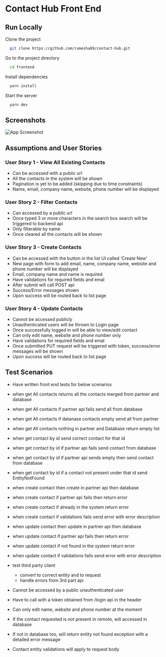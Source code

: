 
# Contact Hub Front End

## Run Locally

Clone the project

```bash
  git clone https://github.com/rumesha89/contact-hub.git
```

Go to the project directory

```bash
  cd frontend
```

Install dependencies

```bash
  yarn install
```

Start the server

```bash
  yarn dev
```


## Screenshots

![App Screenshot](https://via.placeholder.com/468x300?text=App+Screenshot+Here)


## Assumptions and User Stories

### User Story 1 - View All Existing Contacts
- Can be accessed with a public url
- All the contacts in the system will be shown
- Pagination is yet to be added (skipping due to time constraints)
- Name, email, company name, website, phone number will be displayed


### User Story 2 - Filter Contacts
- Can accessed by a public url
- Once typed 3 or more characters in the search box search will be triggered to backend api
- Only filterable by name
- Once cleared all the contacts will be shown


### User Story 3 - Create Contacts
- Can be accessed with the button in the list UI called ‘Create New’
- New page with form to add email, name, company name, website and phone number will be displayed
- Email, company name and name is required
- Have validations for required fields and emal
- After submit will call POST api 
- Success/Error messages shown
- Upon success will be routed back to list page


### User Story 4 - Update Contacts
- Cannot be accessed publicly
- Unauthenticated users will be thrown to Login page
- Once successfully logged in will be able to view/edit contact
- Can only edit name, website and phone number only
- Have validations for required fields and emal
- Once submitted PUT request will be triggered with token, success/error messages will be shown 
- Upon success will be routed back to list page



## Test Scenarios

* Have written front end tests for below scenarios

- when get All contacts returns all the contacts merged from partner and database
- when get All contacts if partner api fails send all from database
- when get All contacts if datanase contacts empty send all from partner
- when get All contacts nothing in partner and Database return empty list
- when get contact by id send correct contact for that id
- when get contact by id if partner api fails send contact from database
- when get contact by id if partner api sends empty then send contact from database
- when get contact by id if a contact not present under that id send EntityNotFound
- when create contact then create in partner api then database
- when create contact if partner api fails then return error
- when create contact if already in the system return error
- when create contact if validations fails send error with error description
- when update contact then update in partner api then database
- when update contact if partner api fails then return error
- when update contact if not found in the system return error
- when update contact if validations fails send error with error description

- test third party client 
    - convert to correct entity and to request
    - handle errors from 3rd part api
- Cannot be accessed by a public unauthenticated user
- Have to call with a token obtained from /login api in the header
- Can only edit name, website and phone number at the moment
- If the contact requested is not present in remote, will accessed in database
- If not in database too, will return entity not found exception with a detailed error message
- Contact entity validations will apply to request body